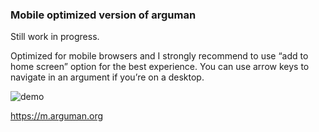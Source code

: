 ### Mobile optimized version of arguman

Still work in progress.

Optimized for mobile browsers and I strongly recommend to use “add to home screen” option for the best experience. You can use arrow keys to navigate in an argument if you’re on a desktop.

![demo](https://raw.githubusercontent.com/arguman/arguman-mobile/master/static/arguman-demo.gif)

<https://m.arguman.org>

